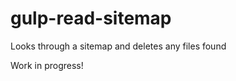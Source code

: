 gulp-read-sitemap
=====================

Looks through a sitemap and deletes any files found


Work in progress!
